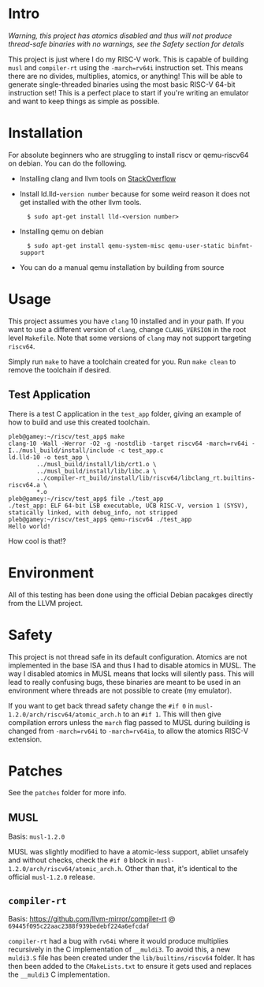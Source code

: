 # Intro

_Warning, this project has atomics disabled and thus will not produce
thread-safe binaries with no warnings, see the Safety section for details_

This project is just where I do my RISC-V work. This is capable of building
`musl` and `compiler-rt` using the `-march=rv64i` instruction set. This means
there are no divides, multiplies, atomics, or anything! This will be able to
generate single-threaded binaries using the most basic RISC-V 64-bit
instruction set! This is a perfect place to start if you're writing an emulator
and want to keep things as simple as possible.

# Installation
For absolute beginners who are struggling to install riscv or qemu-riscv64 on debian. You can do the following.
- Installing clang and llvm tools on [StackOverflow](https://stackoverflow.com/a/66227796/16595775)
- Install ld.lld-`version number` because for some weird reason it does not get installed with the other llvm tools.

        $ sudo apt-get install lld-<version number>

- Installing qemu on debian

        $ sudo apt-get install qemu-system-misc qemu-user-static binfmt-support

- You can do a manual qemu installation by building from source

# Usage

This project assumes you have `clang` 10 installed and in your path. If you
want to use a different version of `clang`, change `CLANG_VERSION` in the root
level `Makefile`. Note that some versions of `clang` may not support targeting
`riscv64`.

Simply run `make` to have a toolchain created for you. Run `make clean` to
remove the toolchain if desired.

## Test Application

There is a test C application in the `test_app` folder, giving an example of
how to build and use this created toolchain.

```
pleb@gamey:~/riscv/test_app$ make
clang-10 -Wall -Werror -O2 -g -nostdlib -target riscv64 -march=rv64i -I../musl_build/install/include -c test_app.c
ld.lld-10 -o test_app \
        ../musl_build/install/lib/crt1.o \
        ../musl_build/install/lib/libc.a \
        ../compiler-rt_build/install/lib/riscv64/libclang_rt.builtins-riscv64.a \
        *.o
pleb@gamey:~/riscv/test_app$ file ./test_app
./test_app: ELF 64-bit LSB executable, UCB RISC-V, version 1 (SYSV), statically linked, with debug_info, not stripped
pleb@gamey:~/riscv/test_app$ qemu-riscv64 ./test_app
Hello world!
```

How cool is that!?

# Environment

All of this testing has been done using the official Debian pacakges directly
from the LLVM project.

# Safety

This project is not thread safe in its default configuration. Atomics are not
implemented in the base ISA and thus I had to disable atomics in MUSL. The way
I disabled atomics in MUSL means that locks will silently pass. This will lead
to really confusing bugs, these binaries are meant to be used in an environment
where threads are not possible to create (my emulator).

If you want to get back thread safety change the `#if 0` in
`musl-1.2.0/arch/riscv64/atomic_arch.h` to an `#if 1`. This will then give
compilation errors unless the `march` flag passed to MUSL during building is
changed from `-march=rv64i` to `-march=rv64ia`, to allow the atomics RISC-V
extension.

# Patches

See the `patches` folder for more info.

## MUSL

Basis: `musl-1.2.0`

MUSL was slightly modified to have a atomic-less support, abliet unsafely and without checks, check the `#if 0` block in `musl-1.2.0/arch/riscv64/atomic_arch.h`. Other than that, it's identical to the official `musl-1.2.0` release.

## `compiler-rt`

Basis: https://github.com/llvm-mirror/compiler-rt @ `69445f095c22aac2388f939bedebf224a6efcdaf`

`compiler-rt` had a bug with `rv64i` where it would produce multiplies recursively in the C implementation of `__muldi3`. To avoid this, a new `muldi3.S` file has been created under the `lib/builtins/riscv64` folder. It has then been added to the `CMakeLists.txt` to ensure it gets used and replaces the `__muldi3` C implementation.


